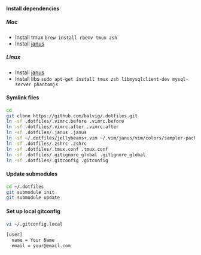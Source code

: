 #### Install dependencies

##### Mac
- Install tmux `brew install rbenv tmux zsh`
- Install [janus](https://github.com/carlhuda/janus)

##### Linux
- Install [janus](https://github.com/carlhuda/janus)
- Install libs `sudo apt-get install tmux zsh libmysqlclient-dev mysql-server phantomjs`

#### Symlink files

```bash
cd
git clone https://github.com/balvig/.dotfiles.git
ln -sf .dotfiles/.vimrc.before .vimrc.before
ln -sf .dotfiles/.vimrc.after .vimrc.after
ln -sf .dotfiles/.janus .janus
ln -sf ~/.dotfiles/jellybeans+.vim ~/.vim/janus/vim/colors/sampler-pack/colors/jellybeans+.vim
ln -sf .dotfiles/.zshrc .zshrc
ln -sf .dotfiles/.tmux.conf .tmux.conf
ln -sf .dotfiles/.gitignore_global .gitignore_global
ln -sf .dotfiles/.gitconfig .gitconfig
```

#### Update submodules

```bash
cd ~/.dotfiles
git submodule init
git submodule update
```

#### Set up local gitconfig

```bash
vi ~/.gitconfig.local

[user]
  name = Your Name
  email = your@email.com
```
